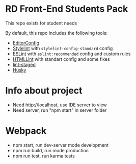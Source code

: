# RD Front-End Students Pack

This repo exists for student needs

By default, this repo includes the following tools:
* [EditorConfig](https://editorconfig.org/)
* [Stylelint](https://stylelint.io) with `stylelint-config-standard` config
* [ESLint](https://eslint.org) with `eslint:recommended` config and custom rules
* [HTMLLint](https://github.com/htmllint/htmllint-cli) with standart config and some fixes
* [lint-staged](https://github.com/okonet/lint-staged)
* [Husky](https://github.com/typicode/husky)

# Info about project

* Need http://localhost, use IDE server to view
* Need server, run "npm start" in server folder

# Webpack

* npm start, run dev-server mode development
* npm run build, run mode production
* npm run test, run karma tests
